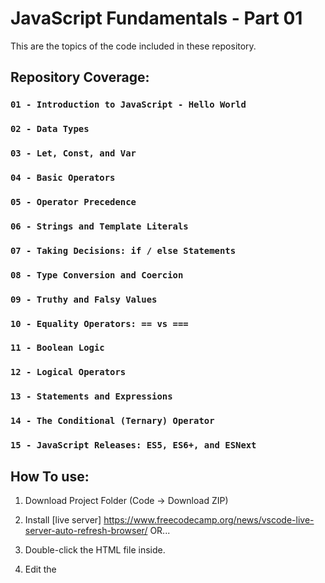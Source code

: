 # JavaScript Fundamentals - Part 01

This are the topics of the code included in these repository.

## Repository Coverage:

### `01 - Introduction to JavaScript - Hello World`

### `02 - Data Types`

### `03 - Let, Const, and Var`

### `04 - Basic Operators`

### `05 - Operator Precedence`

### `06 - Strings and Template Literals`

### `07 - Taking Decisions: if / else Statements`

### `08 - Type Conversion and Coercion`

### `09 - Truthy and Falsy Values`

### `10 - Equality Operators: == vs ===`

### `11 - Boolean Logic`

### `12 - Logical Operators`

### `13 - Statements and Expressions`

### `14 - The Conditional (Ternary) Operator`

### `15 - JavaScript Releases: ES5, ES6+, and ESNext`

## How To use:

1. Download Project Folder (Code -> Download ZIP)

2. Install [live server] https://www.freecodecamp.org/news/vscode-live-server-auto-refresh-browser/ OR...

2. Double-click the HTML file inside.

3. Edit the <script src=""> part below and put in the file name of the JS file of the lecture.

4. If live server is installed, the page will automatically reload, if not, hit F5 on the HTML page.

5. Check the console tab (F12) for changes.


